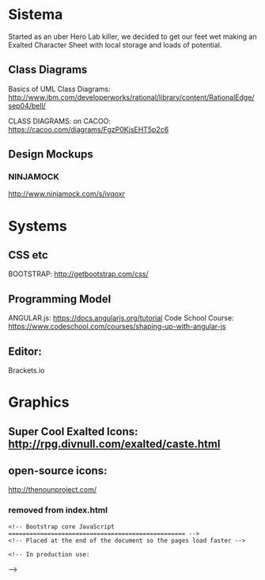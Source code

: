 Sistema
=======

Started as an uber Hero Lab killer, we decided to get our feet wet making an Exalted Character Sheet with local storage and loads of potential.

## Class Diagrams
Basics of UML Class Diagrams: http://www.ibm.com/developerworks/rational/library/content/RationalEdge/sep04/bell/

CLASS DIAGRAMS: on CACOO: https://cacoo.com/diagrams/FgzP0KjsEHT5p2c6

## Design Mockups
### NINJAMOCK
 http://www.ninjamock.com/s/ivqoxr
 
 
# Systems
## CSS etc

BOOTSTRAP: http://getbootstrap.com/css/

## Programming Model
ANGULAR.js: https://docs.angularjs.org/tutorial
Code School Course: https://www.codeschool.com/courses/shaping-up-with-angular-js

## Editor:
Brackets.io



# Graphics
## Super Cool Exalted Icons: http://rpg.divnull.com/exalted/caste.html

## open-source icons:
http://thenounproject.com/

### removed from index.html
	<!-- Bootstrap core JavaScript
    ================================================== -->
	<!-- Placed at the end of the document so the pages load faster -->

	<!-- In production use:
  <script src="//ajax.googleapis.com/ajax/libs/angularjs/x.x.x/angular.min.js"></script>
  -->